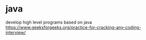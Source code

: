 # java
develop high level programs based on java
https://www.geeksforgeeks.org/practice-for-cracking-any-coding-interview/
